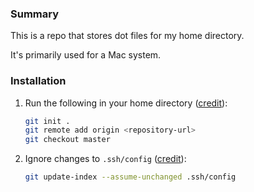 ### Summary

This is a repo that stores dot files for my home directory.

It's primarily used for a Mac system.

### Installation

1. Run the following in your home directory ([credit](https://stackoverflow.com/a/16811212/1880761)):
    ```bash
    git init .
    git remote add origin <repository-url>
    git checkout master
    ```
2. Ignore changes to `.ssh/config` ([credit](https://stackoverflow.com/a/10755704/1880761)):
    ```bash
    git update-index --assume-unchanged .ssh/config
    ```
